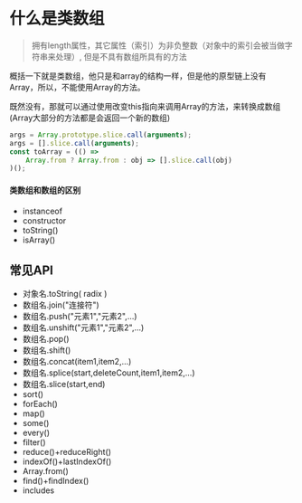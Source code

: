 # 什么是类数组
> 拥有length属性，其它属性（索引）为非负整数（对象中的索引会被当做字符串来处理）, 但是不具有数组所具有的方法

概括一下就是类数组，他只是和array的结构一样，但是他的原型链上没有Array，所以，不能使用Array的方法。

既然没有，那就可以通过使用改变this指向来调用Array的方法，来转换成数组(Array大部分的方法都是会返回一个新的数组)
```javascript
args = Array.prototype.slice.call(arguments);
args = [].slice.call(arguments);
const toArray = (() => 
    Array.from ? Array.from : obj => [].slice.call(obj)
)();
```

#### 类数组和数组的区别 
+ instanceof
+ constructor
+ toString()
+ isArray()

## 常见API
+ 对象名.toString( radix )
+ 数组名.join("连接符")
+ 数组名.push("元素1","元素2",...)
+ 数组名.unshift("元素1","元素2",...)
+ 数组名.pop()
+ 数组名.shift()
+ 数组名.concat(item1,item2,...)
+ 数组名.splice(start,deleteCount,item1,item2,...)
+ 数组名.slice(start,end)
+ sort()
+ forEach()
+ map()
+ some()
+ every()
+ filter()
+ reduce()+reduceRight()
+ indexOf()+lastIndexOf()
+ Array.from()
+ find()+findIndex()
+ includes